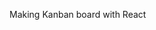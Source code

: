Making Kanban board with React 

<!-- 
1. Пауза в видео на 50 минуте.
2. Закончил на создании styled-components для Header компонента,  Header__block компонента, а также для Container компонента. 
 -->